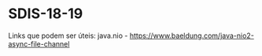 # SDIS-18-19

Links que podem ser úteis:
java.nio - https://www.baeldung.com/java-nio2-async-file-channel
